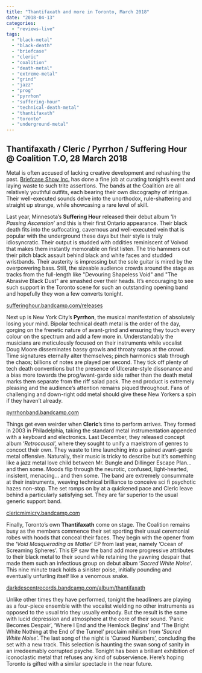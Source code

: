 ```yaml
---
title: "Thantifaxath and more in Toronto, March 2018"
date: "2018-04-13"
categories: 
  - "reviews-live"
tags: 
  - "black-metal"
  - "black-death"
  - "briefcase"
  - "cleric"
  - "coalition"
  - "death-metal"
  - "extreme-metal"
  - "grind"
  - "jazz"
  - "prog"
  - "pyrrhon"
  - "suffering-hour"
  - "technical-death-metal"
  - "thantifaxath"
  - "toronto"
  - "underground-metal"
---
```


## Thantifaxath / Cleric / Pyrrhon / Suffering Hour @ Coalition T.O, 28 March 2018

Metal is often accused of lacking creative development and rehashing the past. [Briefcase Show Inc.](https://www.facebook.com/briefcaseshow/) has done a fine job at curating tonight’s event and laying waste to such trite assertions. The bands at the Coalition are all relatively youthful outfits, each bearing their own discography of intrigue. Their well-executed sounds delve into the unorthodox, rule-shattering and straight up strange, while showcasing a rare level of skill.

Last year, Minnesota’s **Suffering Hour** released their debut album ‘_In Passing Ascension_’ and this is their first Ontario appearance. Their black death fits into the suffocating, cavernous and well-executed vein that is popular with the underground these days but their style is truly idiosyncratic. Their output is studded with oddities reminiscent of Voivod that makes them instantly memorable on first listen. The trio hammers out their pitch black assault behind black and white faces and studded wristbands. Their austerity is impressing but the sole guitar is mired by the overpowering bass. Still, the sizeable audience crowds around the stage as tracks from the full-length like "Devouring Shapeless Void" and "The Abrasive Black Dust" are smashed over their heads. It’s encouraging to see such support in the Toronto scene for such an outstanding opening band and hopefully they won a few converts tonight.

[sufferinghour.bandcamp.com/releases](https://sufferinghour.bandcamp.com/releases)

Next up is New York City’s **Pyrrhon**, the musical manifestation of absolutely losing your mind. Bipolar technical death metal is the order of the day, gorging on the frenetic nature of avant-grind and ensuring they touch every colour on the spectrum and add a few more in. Understandably the musicians are meticulously focused on their instruments while vocalist Doug Moore disseminates bassy growls and throaty rasps at the crowd. Time signatures eternally alter themselves; pinch harmonics stab through the chaos; billions of notes are played per second. They tick off plenty of tech death conventions but the presence of Ulcerate-style dissonance and a bias more towards the prog/avant-garde side rather than the death metal marks them separate from the riff salad pack. The end product is extremely pleasing and the audience’s attention remains piqued throughout. Fans of challenging and down-right odd metal should give these New Yorkers a spin if they haven’t already.

[pyrrhonband.bandcamp.com](http://pyrrhonband.bandcamp.com)

Things get even weirder when **Cleric**’s time to perform arrives. They formed in 2003 in Philadelphia, taking the standard metal instrumentation appended with a keyboard and electronics. Last December, they released concept album ‘_Retrocausal_’, where they sought to unify a maelstrom of genres to concoct their own. They waste to time launching into a pained avant-garde metal offensive. Naturally, their music is tricky to describe but it’s something like a jazz metal love child between Mr. Bungle and Dillinger Escape Plan… and then some. Moods flip through the neurotic, confused, light-hearted, insistent, menacing… and then some. The band are extremely consummate at their instruments, weaving technical brilliance to conceive sci fi psychotic hazes non-stop. The set romps on by at a quickened pace and Cleric leave behind a particularly satisfying set. They are far superior to the usual generic support band.

[clericmimicry.bandcamp.com](https://clericmimicry.bandcamp.com/)

Finally, Toronto’s own **Thantifaxath** come on stage. The Coalition remains busy as the members commence their set sporting their usual ceremonial robes with hoods that conceal their faces. They begin with the opener from the ‘_Void Masquerading as Matter_’ EP from last year, namely ‘Ocean of Screaming Spheres’. This EP saw the band add more progressive attributes to their black metal to their sound while retaining the yawning despair that made them such an infectious group on debut album ‘_Sacred White Noise_’. This nine minute track holds a sinister poise, initially pounding and eventually unfurling itself like a venomous snake.

[darkdescentrecords.bandcamp.com/album/thantifaxath](http://darkdescentrecords.bandcamp.com/album/thantifaxath)

Unlike other times they have performed, tonight the headliners are playing as a four-piece ensemble with the vocalist wielding no other instruments as opposed to the usual trio they usually embody. But the result is the same with lucid depression and atmosphere at the core of their sound. ‘Panic Becomes Despair’, ‘Where I End and the Hemlock Begins’ and ‘The Bright White Nothing at the End of the Tunnel’ proclaim nihilism from ‘_Sacred White Noise_’. The last song of the night is ‘Cursed Numbers’, concluding the set with a new track. This selection is haunting the swan song of sanity in an irredeemably corrupted psyche. Tonight has been a brilliant exhibition of iconoclastic metal that refuses any kind of subservience. Here’s hoping Toronto is gifted with a similar spectacle in the near future.
